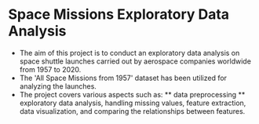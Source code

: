 # Space Missions Exploratory Data Analysis

* The aim of this project is to conduct an exploratory data analysis on space shuttle launches carried out by aerospace companies worldwide from 1957 to 2020.
* The 'All Space Missions from 1957' dataset has been utilized for analyzing the launches.
* The project covers various aspects such as:
**  data preprocessing
** exploratory data analysis, handling missing values, feature extraction, data visualization, and comparing the relationships between features.
